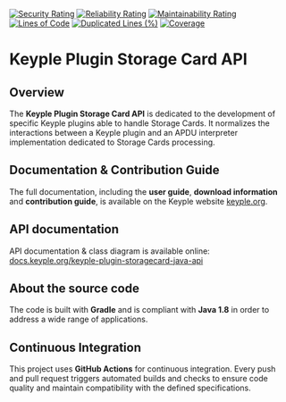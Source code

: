 [![Security Rating](https://sonarcloud.io/api/project_badges/measure?project=eclipse_keyple-plugin-storagecard-java-api&metric=security_rating)](https://sonarcloud.io/summary/new_code?id=eclipse_keyple-plugin-storagecard-java-api)
[![Reliability Rating](https://sonarcloud.io/api/project_badges/measure?project=eclipse_keyple-plugin-storagecard-java-api&metric=reliability_rating)](https://sonarcloud.io/summary/new_code?id=eclipse_keyple-plugin-storagecard-java-api)
[![Maintainability Rating](https://sonarcloud.io/api/project_badges/measure?project=eclipse_keyple-plugin-storagecard-java-api&metric=sqale_rating)](https://sonarcloud.io/summary/new_code?id=eclipse_keyple-plugin-storagecard-java-api)
[![Lines of Code](https://sonarcloud.io/api/project_badges/measure?project=eclipse_keyple-plugin-storagecard-java-api&metric=ncloc)](https://sonarcloud.io/summary/new_code?id=eclipse_keyple-plugin-storagecard-java-api)
[![Duplicated Lines (%)](https://sonarcloud.io/api/project_badges/measure?project=eclipse_keyple-plugin-storagecard-java-api&metric=duplicated_lines_density)](https://sonarcloud.io/summary/new_code?id=eclipse_keyple-plugin-storagecard-java-api)
[![Coverage](https://sonarcloud.io/api/project_badges/measure?project=eclipse_keyple-plugin-storagecard-java-api&metric=coverage)](https://sonarcloud.io/summary/new_code?id=eclipse_keyple-plugin-storagecard-java-api)

# Keyple Plugin Storage Card API

## Overview

The **Keyple Plugin Storage Card API** is dedicated to the development of specific Keyple plugins able to handle Storage 
Cards. It normalizes the interactions between a Keyple plugin and an APDU interpreter implementation dedicated to 
Storage Cards processing.

## Documentation & Contribution Guide

The full documentation, including the **user guide**, **download information** and **contribution guide**, is available
on the Keyple website [keyple.org](https://keyple.org).

## API documentation

API documentation & class diagram is available online: [docs.keyple.org/keyple-plugin-storagecard-java-api](https://docs.keyple.org/keyple-plugin-storagecard-java-api)

## About the source code

The code is built with **Gradle** and is compliant with **Java 1.8** in order to address a wide range of applications.

## Continuous Integration

This project uses **GitHub Actions** for continuous integration. Every push and pull request triggers automated builds
and checks to ensure code quality and maintain compatibility with the defined specifications.